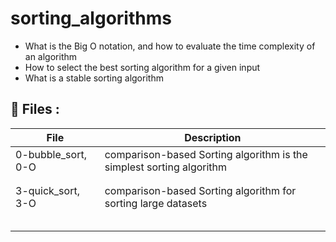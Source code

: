 # sorting_algorithms

- What is the Big O notation, and how to evaluate the time complexity of an algorithm
- How to select the best sorting algorithm for a given input
- What is a stable sorting algorithm


## 📂 Files : 
|File|Description|
|---|---|
|0-bubble_sort, 0-O| comparison-based Sorting algorithm is the simplest sorting algorithm|
|||
|||
|3-quick_sort, 3-O| comparison-based Sorting algorithm for sorting large datasets|
|||
|||
|||
|||
|||
